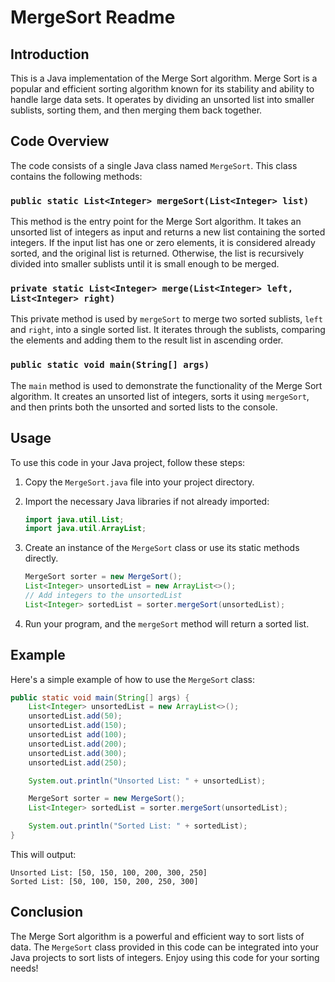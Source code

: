# MergeSort Readme

## Introduction
This is a Java implementation of the Merge Sort algorithm. Merge Sort is a popular and efficient sorting algorithm known for its stability and ability to handle large data sets. It operates by dividing an unsorted list into smaller sublists, sorting them, and then merging them back together.

## Code Overview
The code consists of a single Java class named `MergeSort`. This class contains the following methods:

### `public static List<Integer> mergeSort(List<Integer> list)`
This method is the entry point for the Merge Sort algorithm. It takes an unsorted list of integers as input and returns a new list containing the sorted integers. If the input list has one or zero elements, it is considered already sorted, and the original list is returned. Otherwise, the list is recursively divided into smaller sublists until it is small enough to be merged.

### `private static List<Integer> merge(List<Integer> left, List<Integer> right)`
This private method is used by `mergeSort` to merge two sorted sublists, `left` and `right`, into a single sorted list. It iterates through the sublists, comparing the elements and adding them to the result list in ascending order.

### `public static void main(String[] args)`
The `main` method is used to demonstrate the functionality of the Merge Sort algorithm. It creates an unsorted list of integers, sorts it using `mergeSort`, and then prints both the unsorted and sorted lists to the console.

## Usage
To use this code in your Java project, follow these steps:

1. Copy the `MergeSort.java` file into your project directory.

2. Import the necessary Java libraries if not already imported:

   ```java
   import java.util.List;
   import java.util.ArrayList;
   ```

3. Create an instance of the `MergeSort` class or use its static methods directly.

   ```java
   MergeSort sorter = new MergeSort();
   List<Integer> unsortedList = new ArrayList<>();
   // Add integers to the unsortedList
   List<Integer> sortedList = sorter.mergeSort(unsortedList);
   ```

4. Run your program, and the `mergeSort` method will return a sorted list.

## Example
Here's a simple example of how to use the `MergeSort` class:

```java
public static void main(String[] args) {
    List<Integer> unsortedList = new ArrayList<>();
    unsortedList.add(50);
    unsortedList.add(150);
    unsortedList add(100);
    unsortedList.add(200);
    unsortedList.add(300);
    unsortedList.add(250);

    System.out.println("Unsorted List: " + unsortedList);

    MergeSort sorter = new MergeSort();
    List<Integer> sortedList = sorter.mergeSort(unsortedList);

    System.out.println("Sorted List: " + sortedList);
}
```

This will output:

```
Unsorted List: [50, 150, 100, 200, 300, 250]
Sorted List: [50, 100, 150, 200, 250, 300]
```

## Conclusion
The Merge Sort algorithm is a powerful and efficient way to sort lists of data. The `MergeSort` class provided in this code can be integrated into your Java projects to sort lists of integers. Enjoy using this code for your sorting needs!
